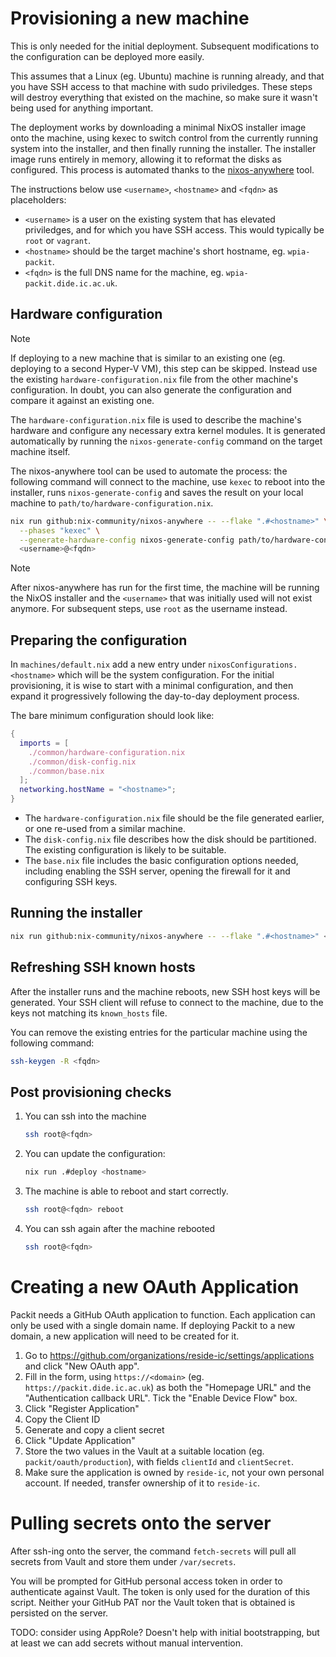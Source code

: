 # Provisioning a new machine

This is only needed for the initial deployment. Subsequent modifications to the
configuration can be deployed more easily.

This assumes that a Linux (eg. Ubuntu) machine is running already, and that you
have SSH access to that machine with sudo priviledges. These steps will destroy
everything that existed on the machine, so make sure it wasn't being used for
anything important.

The deployment works by downloading a minimal NixOS installer image onto the
machine, using kexec to switch control from the currently running system into
the installer, and then finally running the installer. The installer image
runs entirely in memory, allowing it to reformat the disks as configured. This
process is automated thanks to the [nixos-anywhere][nixos-anywhere] tool.

[nixos-anywhere]: https://github.com/nix-community/nixos-anywhere/blob/main/docs/quickstart.md

The instructions below use `<username>`, `<hostname>` and `<fqdn>` as
placeholders:
- `<username>` is a user on the existing system that has elevated priviledges,
    and for which you have SSH access. This would typically be `root` or
    `vagrant`.
- `<hostname>` should be the target machine's short hostname, eg. `wpia-packit`.
- `<fqdn>` is the full DNS name for the machine, eg. `wpia-packit.dide.ic.ac.uk`.

## Hardware configuration

> [!NOTE]
> If deploying to a new machine that is similar to an existing one (eg.
> deploying to a second Hyper-V VM), this step can be skipped. Instead use the
> existing `hardware-configuration.nix` file from the other machine's
> configuration. In doubt, you can also generate the configuration and compare it
> against an existing one.

The `hardware-configuration.nix` file is used to describe the machine's
hardware and configure any necessary extra kernel modules. It is generated
automatically by running the `nixos-generate-config` command on the target
machine itself.

The nixos-anywhere tool can be used to automate the process: the following
command will connect to the machine, use `kexec` to reboot into the installer,
runs `nixos-generate-config` and saves the result on your local machine to
`path/to/hardware-configuration.nix`.

```sh
nix run github:nix-community/nixos-anywhere -- --flake ".#<hostname>" \
  --phases "kexec" \
  --generate-hardware-config nixos-generate-config path/to/hardware-configuration.nix \
  <username>@<fqdn>
```

> [!NOTE]
> After nixos-anywhere has run for the first time, the machine will be running
> the NixOS installer and the `<username>` that was initially used will not
> exist anymore. For subsequent steps, use `root` as the username instead.

## Preparing the configuration

In `machines/default.nix` add a new entry under
`nixosConfigurations.<hostname>` which will be the system configuration. For
the initial provisioning, it is wise to start with a minimal configuration, and
then expand it progressively following the day-to-day deployment process.

The bare minimum configuration should look like:
```nix
{
  imports = [
    ./common/hardware-configuration.nix
    ./common/disk-config.nix
    ./common/base.nix
  ];
  networking.hostName = "<hostname>";
}
```

- The `hardware-configuration.nix` file should be the file generated earlier, or
  one re-used from a similar machine.
- The `disk-config.nix` file describes how the disk should be partitioned. The
  existing configuration is likely to be suitable.
- The `base.nix` file includes the basic configuration options needed, including
  enabling the SSH server, opening the firewall for it and configuring SSH keys.

## Running the installer

```sh
nix run github:nix-community/nixos-anywhere -- --flake ".#<hostname>" <username>@<fqdn>
```

## Refreshing SSH known hosts

After the installer runs and the machine reboots, new SSH host keys will be
generated. Your SSH client will refuse to connect to the machine, due to the
keys not matching its `known_hosts` file.

You can remove the existing entries for the particular machine using the
following command:

```sh
ssh-keygen -R <fqdn>
```

## Post provisioning checks

1. You can ssh into the machine

    ```sh
    ssh root@<fqdn>
    ```

2. You can update the configuration:

    ```sh
    nix run .#deploy <hostname>
    ```

3. The machine is able to reboot and start correctly.

    ```sh
    ssh root@<fqdn> reboot
    ```

4. You can ssh again after the machine rebooted

    ```sh
    ssh root@<fqdn>
    ```

# Creating a new OAuth Application

Packit needs a GitHub OAuth application to function. Each application can only
be used with a single domain name. If deploying Packit to a new domain, a new
application will need to be created for it.

1. Go to https://github.com/organizations/reside-ic/settings/applications and click "New OAuth app".
2. Fill in the form, using `https://<domain>` (eg.
   `https://packit.dide.ic.ac.uk`) as both the "Homepage URL" and the
   "Authentication callback URL". Tick the "Enable Device Flow" box.
3. Click "Register Application"
4. Copy the Client ID
5. Generate and copy a client secret
6. Click "Update Application"
7. Store the two values in the Vault at a suitable location (eg.
   `packit/oauth/production`), with fields `clientId` and `clientSecret`.
8. Make sure the application is owned by `reside-ic`, not your own personal
   account. If needed, transfer ownership of it to `reside-ic`.

# Pulling secrets onto the server

After ssh-ing onto the server, the command `fetch-secrets` will pull all secrets
from Vault and store them under `/var/secrets`.

You will be prompted for GitHub personal access token in order to authenticate
against Vault.  The token is only used for the duration of this script. Neither
your GitHub PAT nor the Vault token that is obtained is persisted on the server.

TODO: consider using AppRole? Doesn't help with initial bootstrapping, but at
least we can add secrets without manual intervention.
